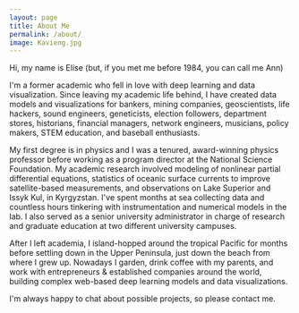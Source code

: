 ```yaml
---
layout: page
title: About Me
permalink: /about/
image: Kavieng.jpg
---
```



Hi, my name is Elise (but, if you met me before 1984, you can call me Ann)

I'm a former academic who fell in love with deep learning and data visualization. Since leaving my academic life behind, I have created data models and visualizations for bankers, mining companies, geoscientists, life hackers, sound engineers, geneticists, election followers, department stores, historians, financial managers, network engineers, musicians, policy makers, STEM education, and baseball enthusiasts.

My first degree is in physics and I was a tenured, award-winning physics professor before working as a program director at the National Science Foundation. My academic research involved modeling of nonlinear partial differential equations, statistics of oceanic surface currents to improve satellite-based measurements, and observations on Lake Superior and Issyk Kul, in Kyrgyzstan. I've spent months at sea collecting data and countless hours tinkering with instrumentation and numerical models in the lab. I also served as a senior university administrator in charge of research and graduate education at two different university campuses.

After I left academia, I island-hopped around the tropical Pacific for months before settling down in the Upper Peninsula, just down the beach from where I grew up. Nowadays I garden, drink coffee with my parents, and work with entrepreneurs & established companies around the world, building complex web-based deep learning models and data visualizations. 

I'm always happy to chat about possible projects, so please contact me.
